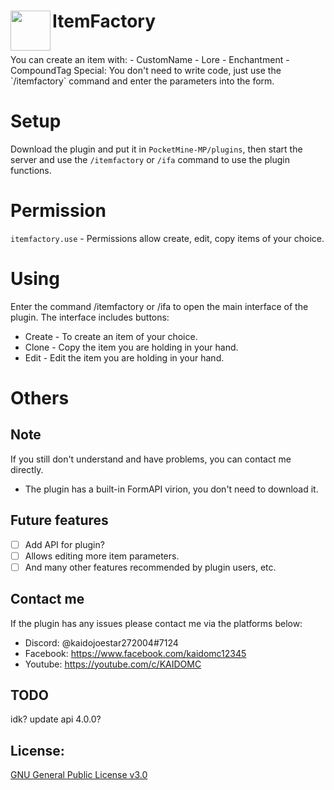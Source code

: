 <h1>ItemFactory<img src="https://github.com/kaidoMC/ItemFactory/blob/master/icon.png" height="64" width="64"  align="left"></img></h1><br/>
You can create an item with:
- CustomName
- Lore
- Enchantment
- CompoundTag
Special: You don't need to write code, just use the `/itemfactory` command and enter the parameters into the form.

# Setup
Download the plugin and put it in `PocketMine-MP/plugins`, then start the server and use the `/itemfactory` or `/ifa` command to use the plugin functions.

# Permission
`itemfactory.use` - Permissions allow create, edit, copy items of your choice.

# Using
Enter the command /itemfactory or /ifa to open the main interface of the plugin.
The interface includes buttons:  
- Create - To create an item of your choice.
- Clone - Copy the item you are holding in your hand.
- Edit - Edit the item you are holding in your hand.

# Others

## Note
  If you still don't understand and have problems, you can contact me directly.
- The plugin has a built-in FormAPI virion, you don't need to download it.

## Future features
- [ ] Add API for plugin?
- [ ] Allows editing more item parameters.
- [ ] And many other features recommended by plugin users, etc.

## Contact me
If the plugin has any issues please contact me via the platforms below:
- Discord: @kaidojoestar272004#7124
- Facebook: https://www.facebook.com/kaidomc12345
- Youtube: https://youtube.com/c/KAIDOMC

## TODO
idk? update api 4.0.0?

## License:
[GNU General Public License v3.0](https://www.gnu.org/licenses/gpl-3.0.html)
